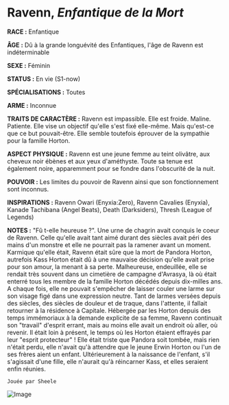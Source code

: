 # Ravenn, *Enfantique de la Mort*

**RACE :** Enfantique

**ÂGE :** Dû à la grande longuévité des Enfantiques, l'âge de Ravenn est indéterminable

**SEXE :** Féminin

**STATUS :** En vie (S1-now)

**SPÉCIALISATIONS :** Toutes

**ARME :** Inconnue

**TRAITS DE CARACTÈRE :** Ravenn est impassible. Elle est froide. Maline. Patiente. Elle vise un objectif qu'elle s'est fixé elle-même. Mais qu'est-ce que ce but pouvait-être. Elle semble toutefois éprouver de la sympathie pour la famille Horton. 

**ASPECT PHYSIQUE :** Ravenn est une jeune femme au teint olivâtre, aux cheveux noir ébènes et aux yeux d'améthyste. Toute sa tenue est également noire, apparemment pour se fondre dans l'obscurité de la nuit. 

**POUVOIR :** Les limites du pouvoir de Ravenn ainsi que son fonctionnement sont inconnus. 

**INSPIRATIONS :** Ravenn Owari (Enyxia:Zero), Ravenn Cavalies (Enyxia), Kanade Tachibana (Angel Beats), Death (Darksiders), Thresh (League of Legends)

**NOTES :** "Fû t-elle heureuse ?". Une urne de chagrin avait conquis le coeur de Ravenn. Celle qu'elle avait tant aimé durant des siècles avait péri des mains d'un monstre et elle ne pourrait pas la ramener avant un moment. Karmique qu'elle était, Ravenn était sûre que la mort de Pandora Horton, autrefois Kass Horton était dû à une mauvaise décision qu'elle avait prise pour son amour, la menant à sa perte. Malheureuse, endeuillée, elle se rendait très souvent dans un cimetière de campagne d'Avrasya, là où était enterré tous les membre de la famille Horton décédés depuis dix-milles ans. A chaque fois, elle ne pouvait s'empêcher de laisser couler une larme sur son visage figé dans une expression neutre. Tant de larmes versées depuis des siècles, des siècles de douleur et de traque, dans l'attente, il fallait retourner à la résidence à Capitale. Hébergée par les Horton depuis des temps immémoriaux à la demande explicite de sa femme, Ravenn continuait son "travail" d'esprit errant, mais au moins elle avait un endroit où aller, où revenir. Il était loin à présent, le temps où les Horton étaient effrayés par leur "esprit protecteur" ! Elle était triste que Pandora soit tombée, mais rien n'était perdu, elle n'avait qu'à attendre que le jeune Erwin Horton ou l'un de ses frères aient un enfant. Ultérieurement à la naissance de l'enfant, s'il s'agissait d'une fille, elle n'aurait qu'à réincarner Kass, et elles seraient enfin réunies.

`Jouée par Sheele`

![Image](https://data.enyxia.fr/images/characters/ravenn.png)


